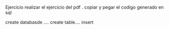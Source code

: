 Ejercicio
realizar el ejercicio del pdf .
copiar y pegar el codigo generado en sql


create databasde  .... create table.... insert
